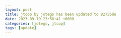 ```yaml
---
layout: post
title: jtcop by jotego has been updated to 82755de
date: 2023-09-19 23:58:41 +0000
categories: [jotego, jtcop]
tags: [update]
---
```


